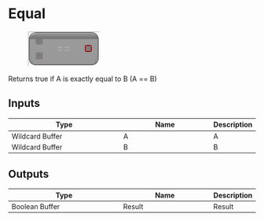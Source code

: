 # Equal

<div align="left" data-full-width="false">

<figure><img src="Equal.png" alt=""><figcaption></figcaption></figure>

</div>

Returns true if A is exactly equal to B (A == B)

## Inputs

<table>
<thead><tr><th width="250">Type</th><th width="200">Name</th><th>Description</th></tr></thead>
<tbody>
<tr><td>Wildcard Buffer</td><td>A</td><td>A</td></tr>
<tr><td>Wildcard Buffer</td><td>B</td><td>B</td></tr>
</tbody>
</table>

## Outputs

<table>
<thead><tr><th width="250">Type</th><th width="200">Name</th><th>Description</th></tr></thead>
<tbody>
<tr><td>Boolean Buffer</td><td>Result</td><td>Result</td></tr>
</tbody>
</table>